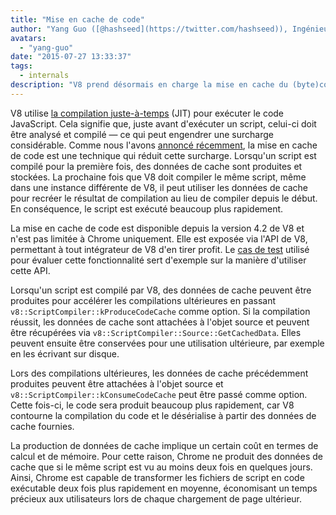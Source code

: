 ```yaml
---
title: "Mise en cache de code"
author: "Yang Guo ([@hashseed](https://twitter.com/hashseed)), Ingénieur logiciel"
avatars: 
  - "yang-guo"
date: "2015-07-27 13:33:37"
tags: 
  - internals
description: "V8 prend désormais en charge la mise en cache du (byte)code, c'est-à-dire la mise en cache du résultat de l'analyse et de la compilation du code JavaScript."
---
```

V8 utilise [la compilation juste-à-temps](https://en.wikipedia.org/wiki/Just-in-time_compilation) (JIT) pour exécuter le code JavaScript. Cela signifie que, juste avant d'exécuter un script, celui-ci doit être analysé et compilé — ce qui peut engendrer une surcharge considérable. Comme nous l'avons [annoncé récemment](https://blog.chromium.org/2015/03/new-javascript-techniques-for-rapid.html), la mise en cache de code est une technique qui réduit cette surcharge. Lorsqu'un script est compilé pour la première fois, des données de cache sont produites et stockées. La prochaine fois que V8 doit compiler le même script, même dans une instance différente de V8, il peut utiliser les données de cache pour recréer le résultat de compilation au lieu de compiler depuis le début. En conséquence, le script est exécuté beaucoup plus rapidement.

<!--truncate-->
La mise en cache de code est disponible depuis la version 4.2 de V8 et n'est pas limitée à Chrome uniquement. Elle est exposée via l'API de V8, permettant à tout intégrateur de V8 d'en tirer profit. Le [cas de test](https://chromium.googlesource.com/v8/v8.git/+/4.5.56/test/cctest/test-api.cc#21090) utilisé pour évaluer cette fonctionnalité sert d'exemple sur la manière d'utiliser cette API.

Lorsqu'un script est compilé par V8, des données de cache peuvent être produites pour accélérer les compilations ultérieures en passant `v8::ScriptCompiler::kProduceCodeCache` comme option. Si la compilation réussit, les données de cache sont attachées à l'objet source et peuvent être récupérées via `v8::ScriptCompiler::Source::GetCachedData`. Elles peuvent ensuite être conservées pour une utilisation ultérieure, par exemple en les écrivant sur disque.

Lors des compilations ultérieures, les données de cache précédemment produites peuvent être attachées à l'objet source et `v8::ScriptCompiler::kConsumeCodeCache` peut être passé comme option. Cette fois-ci, le code sera produit beaucoup plus rapidement, car V8 contourne la compilation du code et le désérialise à partir des données de cache fournies.

La production de données de cache implique un certain coût en termes de calcul et de mémoire. Pour cette raison, Chrome ne produit des données de cache que si le même script est vu au moins deux fois en quelques jours. Ainsi, Chrome est capable de transformer les fichiers de script en code exécutable deux fois plus rapidement en moyenne, économisant un temps précieux aux utilisateurs lors de chaque chargement de page ultérieur.
